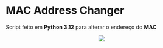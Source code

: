 
# MAC Address Changer

Script feito em **Python 3.12** para alterar o endereço do **MAC**


<div align="center">
	<img src="https://github.com/user-attachments/assets/b558f97f-0cbf-4078-b0d5-2d734cf173d3">
</div>
